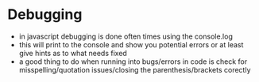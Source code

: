 # Debugging

- in javascript debugging is done often times using the console.log
- this will print to the console and show you potential errors or at least give hints as to what needs fixed
- a good thing to do when running into bugs/errors in code is check for misspelling/quotation issues/closing the parenthesis/brackets corectly

